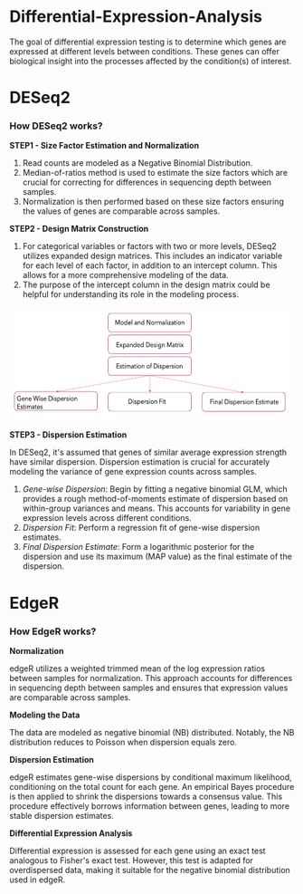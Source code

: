 # Differential-Expression-Analysis
The goal of differential expression testing is to determine which genes are expressed at different levels between conditions. These genes can offer biological insight into the processes affected by the condition(s) of interest.

# DESeq2

### How DESeq2 works?
**STEP1 - Size Factor Estimation and Normalization**
1. Read counts are modeled as a Negative Binomial Distribution.
2. Median-of-ratios method is used to estimate the size factors which are crucial for correcting for differences in sequencing depth between samples.
3. Normalization is then performed based on these size factors ensuring the values of genes are comparable across samples.

**STEP2 - Design Matrix Construction**
1. For categorical variables or factors with two or more levels, DESeq2 utilizes expanded design matrices. This includes an indicator variable for each level of each factor, in addition to an intercept column. This allows for a more comprehensive modeling of the data.
2. The purpose of the intercept column in the design matrix could be helpful for understanding its role in the modeling process.

<p align="center">
  <img src="images/DESeq2.png" width="500" height="200" alt="Alt Text">
</p>

**STEP3 - Dispersion Estimation**

In DESeq2, it's assumed that genes of similar average expression strength have similar dispersion. Dispersion estimation is crucial for accurately modeling the variance of gene expression counts across samples.

1. _Gene-wise Dispersion_: Begin by fitting a negative binomial GLM, which provides a rough method-of-moments estimate of dispersion based on within-group variances and means. This accounts for variability in gene expression levels across different conditions.
2. _Dispersion Fit_: Perform a regression fit of gene-wise dispersion estimates.
3. _Final Dispersion Estimate_: Form a logarithmic posterior for the dispersion and use its maximum (MAP value) as the final estimate of the dispersion.

# EdgeR
### How EdgeR works?
**Normalization**

edgeR utilizes a weighted trimmed mean of the log expression ratios between samples for normalization. This approach accounts for differences in sequencing depth between samples and ensures that expression values are comparable across samples.

**Modeling the Data**

The data are modeled as negative binomial (NB) distributed. Notably, the NB distribution reduces to Poisson when dispersion equals zero.

**Dispersion Estimation**

edgeR estimates gene-wise dispersions by conditional maximum likelihood, conditioning on the total count for each gene. An empirical Bayes procedure is then applied to shrink the dispersions towards a consensus value. This procedure effectively borrows information between genes, leading to more stable dispersion estimates.

**Differential Expression Analysis**

Differential expression is assessed for each gene using an exact test analogous to Fisher's exact test. However, this test is adapted for overdispersed data, making it suitable for the negative binomial distribution used in edgeR.

